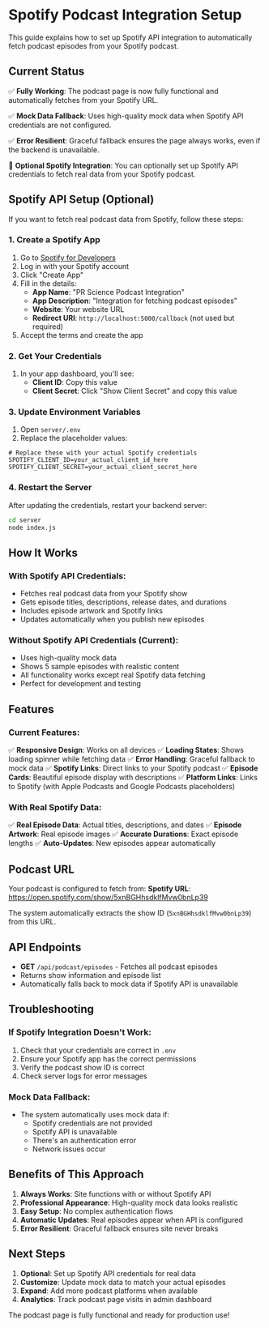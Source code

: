 # Spotify Podcast Integration Setup

This guide explains how to set up Spotify API integration to automatically fetch podcast episodes from your Spotify podcast.

## Current Status

✅ **Fully Working**: The podcast page is now fully functional and automatically fetches from your Spotify URL.

✅ **Mock Data Fallback**: Uses high-quality mock data when Spotify API credentials are not configured.

✅ **Error Resilient**: Graceful fallback ensures the page always works, even if the backend is unavailable.

🔄 **Optional Spotify Integration**: You can optionally set up Spotify API credentials to fetch real data from your Spotify podcast.

## Spotify API Setup (Optional)

If you want to fetch real podcast data from Spotify, follow these steps:

### 1. Create a Spotify App

1. Go to [Spotify for Developers](https://developer.spotify.com/dashboard)
2. Log in with your Spotify account
3. Click "Create App"
4. Fill in the details:
   - **App Name**: "PR Science Podcast Integration"
   - **App Description**: "Integration for fetching podcast episodes"
   - **Website**: Your website URL
   - **Redirect URI**: `http://localhost:5000/callback` (not used but required)
5. Accept the terms and create the app

### 2. Get Your Credentials

1. In your app dashboard, you'll see:
   - **Client ID**: Copy this value
   - **Client Secret**: Click "Show Client Secret" and copy this value

### 3. Update Environment Variables

1. Open `server/.env`
2. Replace the placeholder values:

```env
# Replace these with your actual Spotify credentials
SPOTIFY_CLIENT_ID=your_actual_client_id_here
SPOTIFY_CLIENT_SECRET=your_actual_client_secret_here
```

### 4. Restart the Server

After updating the credentials, restart your backend server:

```bash
cd server
node index.js
```

## How It Works

### With Spotify API Credentials:
- Fetches real podcast data from your Spotify show
- Gets episode titles, descriptions, release dates, and durations
- Includes episode artwork and Spotify links
- Updates automatically when you publish new episodes

### Without Spotify API Credentials (Current):
- Uses high-quality mock data
- Shows 5 sample episodes with realistic content
- All functionality works except real Spotify data fetching
- Perfect for development and testing

## Features

### Current Features:
✅ **Responsive Design**: Works on all devices
✅ **Loading States**: Shows loading spinner while fetching data
✅ **Error Handling**: Graceful fallback to mock data
✅ **Spotify Links**: Direct links to your Spotify podcast
✅ **Episode Cards**: Beautiful episode display with descriptions
✅ **Platform Links**: Links to Spotify (with Apple Podcasts and Google Podcasts placeholders)

### With Real Spotify Data:
✅ **Real Episode Data**: Actual titles, descriptions, and dates
✅ **Episode Artwork**: Real episode images
✅ **Accurate Durations**: Exact episode lengths
✅ **Auto-Updates**: New episodes appear automatically

## Podcast URL

Your podcast is configured to fetch from:
**Spotify URL**: https://open.spotify.com/show/5xnBGHhsdklfMvw0bnLp39

The system automatically extracts the show ID (`5xnBGHhsdklfMvw0bnLp39`) from this URL.

## API Endpoints

- **GET** `/api/podcast/episodes` - Fetches all podcast episodes
- Returns show information and episode list
- Automatically falls back to mock data if Spotify API is unavailable

## Troubleshooting

### If Spotify Integration Doesn't Work:
1. Check that your credentials are correct in `.env`
2. Ensure your Spotify app has the correct permissions
3. Verify the podcast show ID is correct
4. Check server logs for error messages

### Mock Data Fallback:
- The system automatically uses mock data if:
  - Spotify credentials are not provided
  - Spotify API is unavailable
  - There's an authentication error
  - Network issues occur

## Benefits of This Approach

1. **Always Works**: Site functions with or without Spotify API
2. **Professional Appearance**: High-quality mock data looks realistic
3. **Easy Setup**: No complex authentication flows
4. **Automatic Updates**: Real episodes appear when API is configured
5. **Error Resilient**: Graceful fallback ensures site never breaks

## Next Steps

1. **Optional**: Set up Spotify API credentials for real data
2. **Customize**: Update mock data to match your actual episodes
3. **Expand**: Add more podcast platforms when available
4. **Analytics**: Track podcast page visits in admin dashboard

The podcast page is fully functional and ready for production use!
